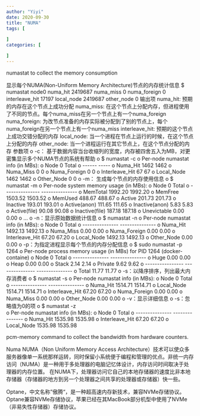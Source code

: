 ```yaml
---
author: "Yiyi"
date: 2020-09-30
title: "NUMA"
tags: [
 
]
categories: [

]
---
```


numastat to collect the memory consumption

显示每个NUMA(Non-Uniform Memory Architecture)节点的内存统计信息
$ numastat
                               node0
    numa_hit                 2419687
    numa_miss                      0
    numa_foreign                   0
    interleave_hit             17197
    local_node               2419687
    other_node                     0
输出项
numa_hit:    预期的内存在这个节点上成功分配
numa_miss:    在这个节点上分配内存，但进程使用了不同的节点。每个numa_miss在另一个节点上有一个numa_foreign
numa_foreign: 为改节点准备的内存实际被分配到了别的节点上，每个numa_foreign在另一个节点上有一个numa_miss
interleave_hit: 预期的这个节点上成功交错分配的内存
local_node: 当一个进程在节点上运行的时候，在这个节点上分配的内存
other_node: 当一个进程运行在其它节点上，在这个节点分配的内存
参数项
o	-c： 基于数据内容当台收缩列的宽度，内存被四舍五入为MB，对更密集显示多个NUMA节点的系统有帮助
o	$ numastat -c
o	    Per-node numastat info (in MBs):
o	                    Node 0 Total
o	                    ------ -----
o	    Numa_Hit          1462  1462
o	    Numa_Miss            0     0
o	    Numa_Foreign         0     0
o	    Interleave_Hit      67    67
o	    Local_Node        1462  1462
o	    Other_Node           0     0
o	-m： 生成每个节点的内存使用信息
o	$ numastat -m
o	    Per-node system memory usage (in MBs):
o	                              Node 0           Total
o	                     --------------- ---------------
o	    MemTotal                 1992.20         1992.20
o	    MemFree                  1503.52         1503.52
o	    MemUsed                   488.67          488.67
o	    Active                    201.73          201.73
o	    Inactive                  193.01          193.01
o	    Active(anon)              111.65          111.65
o	    Inactive(anon)              5.83            5.83
o	    Active(file)               90.08           90.08
o	    Inactive(file)            187.18          187.18
o	    Unevictable                 0.00            0.00
o	    ...
o	-n：显示原始数据统计信息
o	$ numastat -n
o	    Per-node numastat info (in MBs):
o	                              Node 0           Total
o	                     --------------- ---------------
o	    Numa_Hit                 1492.13         1492.13
o	    Numa_Miss                   0.00            0.00
o	    Numa_Foreign                0.00            0.00
o	    Interleave_Hit             67.20           67.20
o	    Local_Node               1492.13         1492.13
o	    Other_Node                  0.00            0.00
o	-p：为指定进程显示每个节点的内存分配信息
o	$ sudo numastat -p 1264
o	    Per-node process memory usage (in MBs) for PID 1264 (docker-containe)
o	                               Node 0           Total
o	                      --------------- ---------------
o	    Huge                         0.00            0.00
o	    Heap                         0.00            0.00
o	    Stack                        2.14            2.14
o	    Private                      9.62            9.62
o	    ----------------  --------------- ---------------
o	    Total                       11.77           11.77
o	-s：以降序排序，列出最大内存消费者
o	$ numastat -s
o	    Per-node numastat info (in MBs):
o	                              Node 0           Total
o	                     --------------- ---------------
o	    Numa_Hit                 1514.71         1514.71
o	    Local_Node               1514.71         1514.71
o	    Interleave_Hit             67.20           67.20
o	    Numa_Foreign                0.00            0.00
o	    Numa_Miss                   0.00            0.00
o	    Other_Node                  0.00            0.00
o	-v：显示详细信息
o	-s：忽略值为0的项
o	$ numastat -z            
o	    Per-node numastat info (in MBs):
o	                              Node 0           Total
o	                     --------------- ---------------
o	    Numa_Hit                 1535.98         1535.98
o	    Interleave_Hit             67.20           67.20
o	    Local_Node               1535.98         1535.98




pcm-memory command to collect the bandwidth from hardware counters.


Numa
NUMA（Non Uniform Memory Access Architecture）技术可以使众多服务器像单一系统那样运转，同时保留小系统便于编程和管理的优点。非统一内存访问（NUMA）是一种用于多处理器的电脑记忆体设计，内存访问时间取决于处理器的内存位置。 在NUMA下，处理器访问它自己的本地存储器的速度比非本地存储器（存储器的地方到另一个处理器之间共享的处理器或存储器）快一些。
 

 

Optane，中文名称”傲腾“，是一种超高速内存新技术，兼容NVMe存储协议。Optane兼容NVMe存储协议，苹果已经在其MacBook部分机型中使用了NVMe（非易失性存储器）存储协议。


